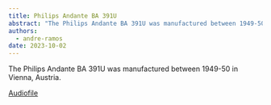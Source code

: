 ```yaml
---
title: Philips Andante BA 391U
abstract: "The Philips Andante BA 391U was manufactured between 1949-50 in Vienna."
authors:
  - andre-ramos
date: 2023-10-02
---
```


The Philips Andante BA 391U was manufactured between 1949-50 in Vienna, Austria.

[Audiofile](https://github.com/1AndreRamos/maison-du-son/commit/8bedd81ee46aaf5f30c6a64edefa06988e41e116)
